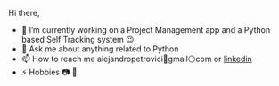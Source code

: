 Hi there,

- 🔭  I’m currently working on a Project Management app and a Python based Self Tracking system 😉
- 💬  Ask me about anything related to Python
- 📫  How to reach me alejandropetrovici🔄gmail⚪com or [linkedin](https://www.linkedin.com/in/alejandro-petrovici-32363a129/)
- ⚡  Hobbies 📷 🏃

<!---
agpetrovici/agpetrovici is a ✨ special ✨ repository because its `README.md` (this file) appears on your GitHub profile.
You can click the Preview link to take a look at your changes.
--->
